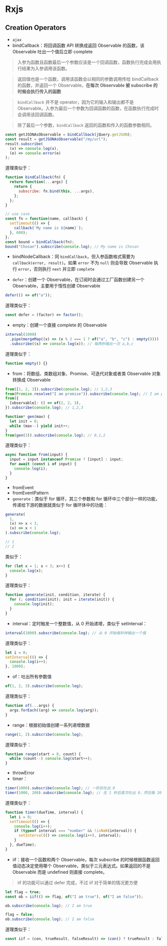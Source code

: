 # Rxjs

## Creation Operators

- `ajax`
- bindCallback：将回调函数 API 转换成返回 Observable 的函数，该 Observable 吐出一个值后立即 complete

> 入参为函数且函数最后一个参数应该是一个回调函数，函数执行完成会用执行结果为入参调用该函数。

> 返回值也是一个函数，调用该函数会以相同的参数调用传给 bindCallback 的函数，并返回一个 Observable，**在每次 Observable 被 subscribe 的时候会执行传入的函数**

> `bindCallback` 并不是 operator，因为它的输入和输出都不是 Observable。入参为最后一个参数为回调函数的函数，在函数执行完成时会调用该回调函数。

> 除了最后一个参数，`bindCallback` 返回的函数和传入的函数参数相同。

```js
const getJSONAsObservable = bindCallback(jQuery.getJSON);
const result = getJSONAsObservable("/my/url");
result.subscribe(
  (x) => console.log(x),
  (e) => console.error(e)
);
```

道理类似于：

```js
function bindCallback(fn) {
  return function(...args) {
    return {
      subscribe: fn.bind(this, ...args),
    };
  };
}

// use case
const fn = function(name, callback) {
  setTimeout(() => {
    callback(`My name is ${name}`);
  }, 600);
};
const bound = bindCallback(fn);
bound("Chosan").subscribe(console.log); // My name is Chosan
```

- bindNodeCallback：同 `bindCallback`，但入参函数格式需要为 `callback(error, result)`。如果 `error` 不为 `null` 则会导致 Observable 执行 `error`，否则执行 `next` 并立即 `complete`

- `defer`：创建一个 Observable，在订阅时会通过工厂函数创建另一个 Observable，主要用于惰性创建 Observable

```js
defer(() => of("a"));
```

道理类似于：

```js
const defer = (factor) => factor();
```

- empty：创建一个直接 complete 的 Observable

```js
interval(1000)
  .pipe(mergeMap((x) => (x % 2 === 1 ? of("a", "b", "c") : empty())))
  .subscribe((x) => console.log(x)); // 每两秒输出一次 a,b,c
```

道理类似于：

```js
function empty() {}
```

- from：将数组、类数组对象、Promise、可迭代对象或者类 Observable 对象转换成 Observable

```js
from([1, 2, 3]).subscribe(console.log); // 1,2,3
from(Promise.resolve("I am promise")).subscribe(console.log); // I am promise
from({
  [observable]: () => of(1, 2, 3),
}).subscribe(console.log); // 1,2,3
```

```js
function* gen(max) {
  let init = 0;
  while (max--) yield init++;
}
from(gen(3)).subscribe(console.log); // 0,1,2
```

道理类似于：

```js
async function from(input) {
  input = input instanceof Promise ? [input] : input;
  for await (const i of input) {
    console.log(i);
  }
}
```

- fromEvent
- fromEventPattern
- `generate`：类似于 for 循环，其三个参数和 for 循环中三个部分一样的功能，传递给下游的数据就类似于 for 循环体中的功能：

```js
generate(
  1,
  (x) => x < 3,
  (x) => x + 1
).subscribe(console.log);

// 1
// 2
```

类似于：

```js
for (let x = 1; x < 3; x++) {
  console.log(x);
}
```

道理类似于：

```js
function generate(init, condition, iterate) {
  for (; condition(init); init = iterate(init)) {
    console.log(init);
  }
}
```

- interval：定时触发一个整数值，从 0 开始递增，类似于 setInterval：

```js
interval(1000).subscribe(console.log); // 从 0 开始每秒钟输出一个值
```

道理类似于：

```js
let i = 0;
setInterval(() => {
  console.log(i++);
}, 1000);
```

- of：吐出所有参数值

```js
of(1, 2, 3).subscribe(console.log);
```

道理类似于：

```js
function of(...args) {
  args.forEach((arg) => console.log(arg));
}
```

- range：根据初始值创建一系列递增数据

```js
range(1, 2).subscribe(console.log);
```

道理类似于：

```js
function range(start = 0, count) {
  while (count--) console.log(start++);
}
```

- throwError
- timer：

```js
timer(1000).subscribe(console.log); // 一秒后吐出 0
timer(1000, 200).subscribe(console.log); // 在 1 秒后首次吐出 0，然后每 200 毫秒吐出一个递增数据
```

道理类似于：

```js
function timer(dueTime, interval) {
  let i = 0;
  setTimeout(() => {
    console.log(i++);
    if (typeof interval === "number" && !isNaN(interval)) {
      setInterval(() => console.log(i++), interval);
    }
  }, dueTime);
}
```

- iif：接收一个函数和两个 Observable，每次 subscribe 的时候根据函数返回值动态决定使用哪个 Observable，类似于三元表达式。如果返回的不是 Observable 而是 undefined 则直接 complete。

> iif 的功能可以通过 defer 完成，不过 iif 对于简单的情况更方便

```js
let flag = true;
const ob = iif(() => flag, of("I am true"), of("I am false"));

ob.subscribe(console.log); // I am true

flag = false;
ob.subscribe(console.log); // I am false
```

道理类似于：

```js
const iif = (con, trueResult, falseResult) => (con() ? trueResult : falseResult);
```
